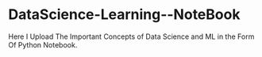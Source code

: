 # DataScience-Learning--NoteBook
Here I Upload The Important Concepts of Data Science and ML in the Form Of Python Notebook.
